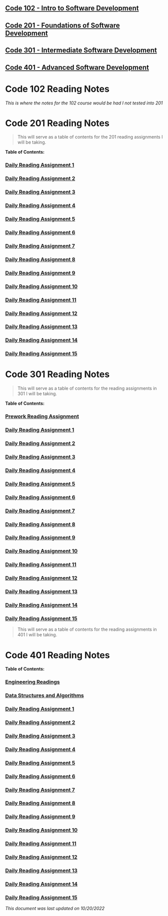 ## [Code 102 - Intro to Software Development](#code-102-reading-notes)
## [Code 201 - Foundations of Software Development](#code-201-reading-notes)
## [Code 301 - Intermediate Software Development](#code-301-reading-notes)
## [Code 401 - Advanced Software Development](#code-401-reading-notes)

# Code 102 Reading Notes

_This is where the notes for the 102 course would be had I not tested into 201_

# Code 201 Reading Notes

> This will serve as a table of contents for the 201 reading assignments I will be taking.

**Table of Contents:**

### [Daily Reading Assignment 1](https://tm-lbenson.github.io/reading-notes/201-notes/read-01)

### [Daily Reading Assignment 2](https://tm-lbenson.github.io/reading-notes/201-notes/read-02)

### [Daily Reading Assignment 3](https://tm-lbenson.github.io/reading-notes/201-notes/read-03)

### [Daily Reading Assignment 4](https://tm-lbenson.github.io/reading-notes/201-notes/read-04)

### [Daily Reading Assignment 5](https://tm-lbenson.github.io/reading-notes/201-notes/read-05)

### [Daily Reading Assignment 6](https://tm-lbenson.github.io/reading-notes/201-notes/read-06)

### [Daily Reading Assignment 7](https://tm-lbenson.github.io/reading-notes/201-notes/read-07)

### [Daily Reading Assignment 8](https://tm-lbenson.github.io/reading-notes/201-notes/read-08)

### [Daily Reading Assignment 9](https://tm-lbenson.github.io/reading-notes/201-notes/read-09)

### [Daily Reading Assignment 10](https://tm-lbenson.github.io/reading-notes/201-notes/read-10)

### [Daily Reading Assignment 11](https://tm-lbenson.github.io/reading-notes/201-notes/read-11)

### [Daily Reading Assignment 12](https://tm-lbenson.github.io/reading-notes/201-notes/read-12)

### [Daily Reading Assignment 13](https://tm-lbenson.github.io/reading-notes/201-notes/read-13)

### [Daily Reading Assignment 14](https://tm-lbenson.github.io/reading-notes/201-notes/read-14)

### [Daily Reading Assignment 15](https://tm-lbenson.github.io/reading-notes/201-notes/read-15)


# Code 301 Reading Notes

> This will serve as a table of contents for the reading assignments in 301 I will be taking.

**Table of Contents:**

### [Prework Reading Assignment](https://tm-lbenson.github.io/reading-notes/301-notes/prework)  

### [Daily Reading Assignment 1](https://tm-lbenson.github.io/reading-notes/301-notes/read-01)

### [Daily Reading Assignment 2](https://tm-lbenson.github.io/reading-notes/301-notes/read-02)

### [Daily Reading Assignment 3](https://tm-lbenson.github.io/reading-notes/301-notes/read-03)

### [Daily Reading Assignment 4](https://tm-lbenson.github.io/reading-notes/301-notes/read-04)

### [Daily Reading Assignment 5](https://tm-lbenson.github.io/reading-notes/301-notes/read-05)

### [Daily Reading Assignment 6](https://tm-lbenson.github.io/reading-notes/301-notes/read-06)

### [Daily Reading Assignment 7](https://tm-lbenson.github.io/reading-notes/301-notes/read-07)

### [Daily Reading Assignment 8](https://tm-lbenson.github.io/reading-notes/301-notes/read-08)

### [Daily Reading Assignment 9](https://tm-lbenson.github.io/reading-notes/301-notes/read-09)

### [Daily Reading Assignment 10](https://tm-lbenson.github.io/reading-notes/301-notes/read-10)

### [Daily Reading Assignment 11](https://tm-lbenson.github.io/reading-notes/301-notes/read-11)

### [Daily Reading Assignment 12](https://tm-lbenson.github.io/reading-notes/301-notes/read-12)

### [Daily Reading Assignment 13](https://tm-lbenson.github.io/reading-notes/301-notes/read-13)

### [Daily Reading Assignment 14](https://tm-lbenson.github.io/reading-notes/301-notes/read-14)

### [Daily Reading Assignment 15](https://tm-lbenson.github.io/reading-notes/301-notes/read-15)

> This will serve as a table of contents for the reading assignments in 401 I will be taking.

# Code 401 Reading Notes

**Table of Contents:**
### [Engineering Readings](https://tm-lbenson.github.io/reading-notes/401-notes/engineering-readings)

### [Data Structures and Algorithms](https://tm-lbenson.github.io/reading-notes/401-notes/data-structures-and-algorithms)

### [Daily Reading Assignment 1](https://tm-lbenson.github.io/reading-notes/401-notes/read-01)

### [Daily Reading Assignment 2](https://tm-lbenson.github.io/reading-notes/401-notes/read-02)

### [Daily Reading Assignment 3](https://tm-lbenson.github.io/reading-notes/401-notes/read-03)

### [Daily Reading Assignment 4](https://tm-lbenson.github.io/reading-notes/401-notes/read-04)

### [Daily Reading Assignment 5](https://tm-lbenson.github.io/reading-notes/401-notes/read-05)

### [Daily Reading Assignment 6](https://tm-lbenson.github.io/reading-notes/401-notes/read-06)

### [Daily Reading Assignment 7](https://tm-lbenson.github.io/reading-notes/401-notes/read-07)

### [Daily Reading Assignment 8](https://tm-lbenson.github.io/reading-notes/401-notes/read-08)

### [Daily Reading Assignment 9](https://tm-lbenson.github.io/reading-notes/401-notes/read-09)

### [Daily Reading Assignment 10](https://tm-lbenson.github.io/reading-notes/401-notes/read-10)

### [Daily Reading Assignment 11](https://tm-lbenson.github.io/reading-notes/401-notes/read-11)

### [Daily Reading Assignment 12](https://tm-lbenson.github.io/reading-notes/401-notes/read-12)

### [Daily Reading Assignment 13](https://tm-lbenson.github.io/reading-notes/401-notes/read-13)

### [Daily Reading Assignment 14](https://tm-lbenson.github.io/reading-notes/401-notes/read-14)

### [Daily Reading Assignment 15](https://tm-lbenson.github.io/reading-notes/401-notes/read-15)

_This document was last updated on 10/20/2022_
